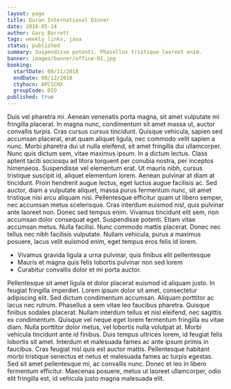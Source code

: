 ```yaml
---
layout: page
title: Duran International Dinner
date: 2016-05-24
author: Gary Barrett
tags: weekly links, java
status: published
summary: Suspendisse potenti. Phasellus tristique laoreet enim.
banner: images/banner/office-01.jpg
booking:
  startDate: 08/11/2018
  endDate: 08/12/2018
  ctyhocn: APCSCHX
  groupCode: DID
published: true
---
```

Duis vel pharetra mi. Aenean venenatis porta magna, sit amet vulputate mi fringilla placerat. In magna nunc, condimentum sit amet massa ut, auctor convallis turpis. Cras cursus cursus tincidunt. Quisque vehicula, sapien sed accumsan placerat, erat quam aliquet ligula, nec commodo velit sapien a nunc. Morbi pharetra dui ut nulla eleifend, sit amet fringilla dui ullamcorper. Nunc quis dictum sem, vitae maximus ipsum. In a dictum lectus. Class aptent taciti sociosqu ad litora torquent per conubia nostra, per inceptos himenaeos. Suspendisse vel elementum erat. Ut mauris nibh, cursus tristique suscipit id, aliquet elementum lorem.
Aenean pulvinar at diam at tincidunt. Proin hendrerit augue lectus, eget luctus augue facilisis ac. Sed auctor, diam a vulputate aliquet, massa purus fermentum nunc, sit amet tristique nisi arcu aliquam nisi. Pellentesque efficitur quam ut libero semper, nec accumsan metus scelerisque. Cras interdum euismod nisl, quis pulvinar ante laoreet non. Donec sed tempus enim. Vivamus tincidunt elit sem, non accumsan dolor consequat eget. Suspendisse potenti. Etiam vitae accumsan metus. Nulla facilisi. Nunc commodo mattis placerat. Donec nec tellus nec nibh facilisis vulputate. Nullam vehicula, purus a maximus posuere, lacus velit euismod enim, eget tempus eros felis id lorem.

* Vivamus gravida ligula a urna pulvinar, quis finibus elit pellentesque
* Mauris et magna quis felis lobortis pulvinar non sed lorem
* Curabitur convallis dolor et mi porta auctor.

Pellentesque sit amet ligula et dolor placerat euismod id aliquam justo. In feugiat fringilla imperdiet. Lorem ipsum dolor sit amet, consectetur adipiscing elit. Sed dictum condimentum accumsan. Aliquam porttitor ac lacus nec rutrum. Phasellus a sem vitae leo faucibus pharetra. Quisque finibus sodales placerat. Nullam interdum tellus et nisl eleifend, nec sagittis ex condimentum. Quisque vel neque eget lorem fermentum fringilla eu vitae diam. Nulla porttitor dolor metus, vel lobortis nulla volutpat at.
Morbi vehicula tincidunt ante id finibus. Duis tempus ultrices lorem, id feugiat felis lobortis sit amet. Interdum et malesuada fames ac ante ipsum primis in faucibus. Cras feugiat nisl quis est auctor mattis. Pellentesque habitant morbi tristique senectus et netus et malesuada fames ac turpis egestas. Sed sit amet pellentesque mi, ac convallis nunc. Donec et leo in libero fermentum efficitur. Maecenas posuere, metus ut laoreet ullamcorper, odio elit fringilla est, id vehicula justo magna malesuada elit.
